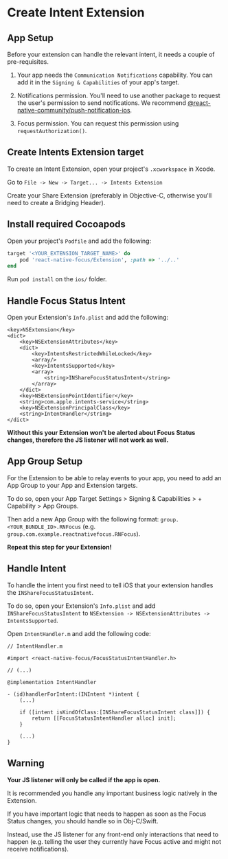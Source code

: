# Create Intent Extension

## App Setup

Before your extension can handle the relevant intent, it needs a couple of pre-requisites.

1. Your app needs the `Communication Notifications` capability. You can add it in the `Signing & Capabilities` of your app's target.

2. Notifications permission. You'll need to use another package to request the user's permission to send notifications. We recommend [@react-native-community/push-notification-ios](https://github.com/react-native-push-notification/ios).

3. Focus permission. You can request this permission using `requestAuthorization()`.

## Create Intents Extension target

To create an Intent Extension, open your project's `.xcworkspace` in Xcode.

Go to `File -> New -> Target... -> Intents Extension`

Create your Share Extension (preferably in Objective-C, otherwise you'll need to create a Bridging Header).

## Install required Cocoapods

Open your project's `Podfile` and add the following:

```ruby
target '<YOUR_EXTENSION_TARGET_NAME>' do
    pod 'react-native-focus/Extension', :path => '../..'
end
```

Run `pod install` on the `ios/` folder.

## Handle Focus Status Intent

Open your Extension's `Info.plist` and add the following:

```plist
<key>NSExtension</key>
<dict>
    <key>NSExtensionAttributes</key>
    <dict>
        <key>IntentsRestrictedWhileLocked</key>
        <array/>
        <key>IntentsSupported</key>
        <array>
            <string>INShareFocusStatusIntent</string>
        </array>
    </dict>
    <key>NSExtensionPointIdentifier</key>
    <string>com.apple.intents-service</string>
    <key>NSExtensionPrincipalClass</key>
    <string>IntentHandler</string>
</dict>
```

**Without this your Extension won't be alerted about Focus Status changes, therefore the JS listener will not work as well.**

## App Group Setup

For the Extension to be able to relay events to your app, you need to add an App Group to your App and Extension targets.

To do so, open your App Target Settings > Signing & Capabilities > + Capability > App Groups.

Then add a new App Group with the following format: `group.<YOUR_BUNDLE_ID>.RNFocus` (e.g. `group.com.example.reactnativefocus.RNFocus`).

**Repeat this step for your Extension!**

## Handle Intent

To handle the intent you first need to tell iOS that your extension handles the `INShareFocusStatusIntent`.

To do so, open your Extension's `Info.plist` and add `INShareFocusStatusIntent` to `NSExtension -> NSExtensionAttributes -> IntentsSupported`.

Open `IntentHandler.m` and add the following code:

```objc
// IntentHandler.m

#import <react-native-focus/FocusStatusIntentHandler.h>

// (...)

@implementation IntentHandler

- (id)handlerForIntent:(INIntent *)intent {
    (...)

    if ([intent isKindOfClass:[INShareFocusStatusIntent class]]) {
        return [[FocusStatusIntentHandler alloc] init];
    }

    (...)
}
```

## Warning

**Your JS listener will only be called if the app is open.**

It is recommended you handle any important business logic natively in the Extension.

If you have important logic that needs to happen as soon as the Focus Status changes, you should handle so in Obj-C/Swift.

Instead, use the JS listener for any front-end only interactions that need to happen (e.g. telling the user they currently have Focus active and might not receive notifications).
